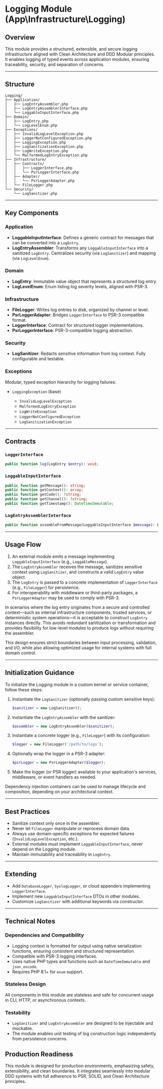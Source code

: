 # Logging Module (App\Infrastructure\Logging)

## Overview

This module provides a structured, extensible, and secure logging infrastructure aligned with Clean Architecture and DDD Modular principles. It enables logging of typed events across application modules, ensuring traceability, security, and separation of concerns.

---

## Structure

```
Logging/
├── Application/
│   ├── LogEntryAssembler.php
│   ├── LogEntryAssemblerInterface.php
│   └── LoggableInputInterface.php
├── Domain/
│   ├── LogEntry.php
│   └── LogLevelEnum.php
├── Exceptions/
│   ├── InvalidLogLevelException.php
│   ├── LoggerNotConfiguredException.php
│   ├── LoggingException.php
│   ├── LogSanitizationException.php
│   ├── LogWriteException.php
│   └── MalformedLogEntryException.php
├── Infrastructure/
│   ├── Contracts/
│   │   ├── LoggerInterface.php
│   │   └── PsrLoggerInterface.php
│   ├── Adapter/
│   │   └── PsrLoggerAdapter.php
│   └── FileLogger.php
└── Security/
    └── LogSanitizer.php
```

---

## Key Components

### Application

* **LoggableInputInterface**: Defines a generic contract for messages that can be converted into a `LogEntry`.
* **LogEntryAssembler**: Transforms any `LoggableInputInterface` into a sanitized `LogEntry`. Centralizes security (via `LogSanitizer`) and mapping (via `LogLevelEnum`).

### Domain

* **LogEntry**: Immutable value object that represents a structured log entry.
* **LogLevelEnum**: Enum listing log severity levels, aligned with PSR-3.

### Infrastructure

* **FileLogger**: Writes log entries to disk, organized by channel or level.
* **PsrLoggerAdapter**: Bridges `LoggerInterface` to PSR-3 compatible format.
* **LoggerInterface**: Contract for structured logger implementations.
* **PsrLoggerInterface**: PSR-3-compatible logging abstraction.

### Security

* **LogSanitizer**: Redacts sensitive information from log context. Fully configurable and testable.

### Exceptions

Modular, typed exception hierarchy for logging failures:

* `LoggingException` (base)

  * `InvalidLogLevelException`
  * `MalformedLogEntryException`
  * `LogWriteException`
  * `LoggerNotConfiguredException`
  * `LogSanitizationException`

---

## Contracts

### `LoggerInterface`

```php
public function log(LogEntry $entry): void;
```

### `LoggableInputInterface`

```php
public function getMessage(): string;
public function getContext(): array;
public function getCode(): ?string;
public function getChannel(): ?string;
public function getTimestamp(): DateTimeImmutable;
```

### `LogEntryAssemblerInterface`

```php
public function assembleFromMessage(LoggableInputInterface $message): LogEntry;
```

---

## Usage Flow

1. An external module emits a message implementing `LoggableInputInterface` (e.g., `LoggableMessage`).
2. The `LogEntryAssembler` receives the message, sanitizes sensitive context using `LogSanitizer`, and constructs a valid `LogEntry` value object.
3. The `LogEntry` is passed to a concrete implementation of `LoggerInterface` (e.g., `FileLogger`) for persistence.
4. For interoperability with middleware or third-party packages, a `PsrLoggerAdapter` may be used to comply with PSR-3.

In scenarios where the log entry originates from a secure and controlled context—such as internal infrastructure components, trusted services, or deterministic system operations—it is acceptable to construct `LogEntry` instances directly. This avoids redundant sanitization or transformation and provides flexibility for low-level modules to produce logs without requiring the assembler.

This design ensures strict boundaries between input processing, validation, and I/O, while also allowing optimized usage for internal systems with full domain control.

---

## Initialization Guidance

To initialize the Logging module in a custom kernel or service container, follow these steps:

1. Instantiate the `LogSanitizer` (optionally passing custom sensitive keys):

   ```php
   $sanitizer = new LogSanitizer();
   ```

2. Instantiate the `LogEntryAssembler` with the sanitizer:

   ```php
   $assembler = new LogEntryAssembler($sanitizer);
   ```

3. Instantiate a concrete logger (e.g., `FileLogger`) with its configuration:

   ```php
   $logger = new FileLogger('/path/to/logs');
   ```

4. Optionally wrap the logger in a PSR-3 adapter:

   ```php
   $psrLogger = new PsrLoggerAdapter($logger);
   ```

5. Make the logger (or PSR logger) available to your application's services, middleware, or event handlers as needed.

Dependency injection containers can be used to manage lifecycle and composition, depending on your architectural context.

---

## Best Practices

* Sanitize context only once in the assembler.
* Never let `FileLogger` manipulate or reprocess domain data.
* Always use domain-specific exceptions for expected failures (`InvalidLogLevelException`, etc.).
* External modules must implement `LoggableInputInterface`, never depend on the Logging module.
* Maintain immutability and traceability in `LogEntry`.

---

## Extending

* Add `DatabaseLogger`, `SyslogLogger`, or cloud appenders implementing `LoggerInterface`.
* Implement new `LoggableInputInterface` DTOs in other modules.
* Customize `LogSanitizer` with additional keywords via constructor.

---

## Technical Notes

### Dependencies and Compatibility

* Logging context is formatted for output using native serialization functions, ensuring consistent and structured representation.
* Compatible with PSR-3 logging interfaces.
* Uses native PHP types and functions such as `DateTimeImmutable` and `json_encode`.
* Requires PHP 8.1+ for `enum` support.

### Stateless Design

All components in this module are stateless and safe for concurrent usage in CLI, HTTP, or asynchronous contexts.

### Testability

* `LogSanitizer` and `LogEntryAssembler` are designed to be injectable and mockable.
* The module enables unit testing of log construction logic independently from persistence concerns.

## Production Readiness

This module is designed for production environments, emphasizing safety, extensibility, and clean boundaries. It integrates seamlessly into modular DDD systems with full adherence to PSR, SOLID, and Clean Architecture principles.
